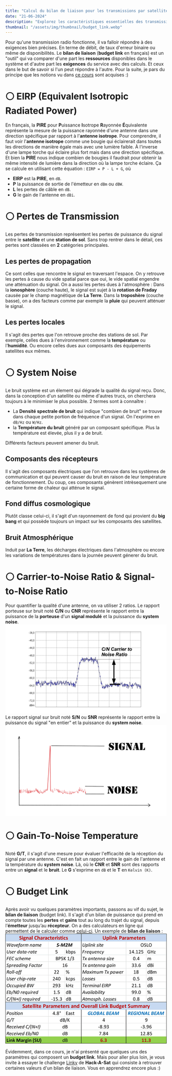 ```yaml
---
title: "Calcul du bilan de liaison pour les transmissions par satellite"
date: "21-06-2024"
description: "Explorez les caractéristiques essentielles des transmissions par satellite et apprenez à calculer le bilan de liaison en tenant compte des pertes, gains et bruit du système."
thumbnail: "/assets/img/thumbnail/budget_link.webp"
---
```

Pour qu'une transmission radio fonctionne, il va falloir répondre à des exigences bien précises. En terme de débit, de taux d'erreur binaire ou même de disponibilités. 
Le **bilan de liaison** (**budget link** en français) est un "outil" qui va comparer d'une part les **ressources** disponibles dans le système et d'autre part les **exigences** du service avec des calculs. Et ceux dans le but de savoir si l'un peut répondre à l'autre. 
Pour la suite, je pars du principe que les notions vu dans [ce cours](../../Radio/Radio%20Basics/gain-decibel.html) sont acquises :) 

# ⚪️ EIRP (Equivalent Isotropic Radiated Power)
En français, la **PIRE** pour **P**uissance **I**sotrope **R**ayonnée **É**quivalente représente la mesure de la puissance rayonnée d'une antenne dans une direction spécifique par rapport à l'**antenne isotrope**. 
Pour comprendre, il faut voir l'**antenne isotrope** comme une bougie qui éclairerait dans toutes les directions de manière égale mais avec une lumière faible. À l'inverse d'une lampe torche qui éclaire plus fort mais dans une direction spécifique. Et bien la **PIRE** nous indique combien de bougies il faudrait pour obtenir la même intensité de lumière dans la direction où la lampe torche éclaire. 
Ça se calcule en utilisant cette équation : `EIRP = P - L + G`, où 
- **EIRP** est la **PIRE**, en `dB`.
- **P** la puissance de sortie de l'émetteur en `dBm` ou `dBW`.
- **L** les pertes de câble en `dB`.
- **G** le gain de l'antenne en `dBi`.

# ⚪️ Pertes de Transmission
Les pertes de transmission représentent les pertes de puissance du signal entre le **satellite** et une **station de sol**. 
Sans trop rentrer dans le détail, ces pertes sont classées en **2** catégories principales. 
##  Les pertes de propagation
Ce sont celles que rencontre le signal en traversant l'espace. 
On y retrouve les pertes à cause du vide spatial parce que oui, le vide spatial engendre une atténuation du signal.
On a aussi les pertes dues à l'atmosphère : 
Dans la **ionosphère** (couche haute), le signal est sujet à la **rotation de Fraday** causée par le champ magnétique de **La Terre**.
Dans la **troposhère** (couche basse), on a des facteurs comme par exemple la **pluie** qui peuvent atténuer le signal.

## Les pertes locales 
Il s'agit des pertes que l'on retrouve proche des stations de sol. 
Par exemple, celles dues à l'environnement comme la **température** ou l'**humidité**.
Ou encore celles dues aux composants des équipements satellites eux mêmes.

# ⚪️ System Noise
Le bruit système est un élement qui dégrade la qualité du signal reçu. 
Donc, dans la conception d'un satellite ou même d'autres trucs, on cherchera toujours à le minimiser le plus possible.
2 termes sont à connaître : 
- La **Densité spectrale de bruit** qui indique "combien de bruit" se trouve dans chaque petite portion de fréquence d'un signal. On l'exprime en `dB/Hz` ou `W/Hz`.
- la **Température du bruit** généré par un composant spécifique. Plus la température est élevée, plus il y a de bruit.

Différents facteurs peuvent amener du bruit. 
## Composants des récepteurs
Il s'agit des composants électriques que l'on retrouve dans les systèmes de communication et qui peuvent causer du bruit en raison de leur température de fonctionnement. Du coup, ces composants génèrent intrèsequement une certaine forme de chaleur qui atténue le signal. 

## Fond diffus cosmologique
Plutôt classe celui-ci, il s'agit d'un rayonnement de fond qui provient du **big bang** et qui possède toujours un impact sur les composants des satellites.

## Bruit Atmosphérique
Induit par **La Terre**, les décharges électriques dans l'atmosphère ou encore les variations de températures dans la journée peuvent génerer du bruit.

# ⚪️ Carrier-to-Noise Ratio & Signal-to-Noise Ratio
Pour quantifier la qualité d'une antenne, on va utiliser 2 ratios.
Le rapport porteuse sur bruit noté **C/N** ou **CNR** représente le rapport entre la puissance de la **porteuse** d'un **signal modulé** et la puissance du **system noise**.
![Schema Carrier-to-Noise Ratio](../../../assets/img/pages/space/satellite/budget_link/budget_link1.jpg)
Le rapport signal sur bruit noté **S/N** ou **SNR** représente le rapport entre la puissance du signal "en entier" et la puissance du **system noise**. 
![Schema Signal-to-Noise Ratio](../../../assets/img/pages/space/satellite/budget_link/budget_link2.jpg)

# ⚪️ Gain-To-Noise Temperature
Noté **G/T**, il s'agit d'une mesure pour évaluer l'efficacité de la réception du signal par une antenne. C'est en fait un rapport entre le gain de l'antenne et la température du **system noise**. Là, où le **CNR** et **SNR** sont des rapports entre un **signal** et le **bruit**.
Le **G** s'exprime en `dB` et le **T** en `Kelvin (K)`.

# ⚪️ Budget Link
Après avoir vu quelques paramètres importants, passons au vif du sujet, le **bilan de liaison** (budget link).
Il s'agit d'un bilan de puissance qui prend en compte toutes les **pertes** et **gains** tout au long du trajet du signal, depuis l’**émetteur** jusqu’au **récepteur**.
On a des calculateurs en ligne qui permettent de le calculer comme [celui-ci](https://www.tutorialsweb.com/satcom/satellite-link-budget-calculator.htm).
Un exemple de **bilan de liaison** : 
![Exemple bilan de liaison](../../../assets/img/pages/space/satellite/budget_link/budget_link3.png)

Évidemment, dans ce cours, je n'ai présenté que quelques uns des paramètres qui composent un **budget link**. 
Mais pour aller plus loin, je vous invite à essayer le challenge [Linky](../HackASat/linky.html) de **Hack-A-Sat** qui consiste à retrouver certaines valeurs d'un bilan de liaison. Vous en apprendrez encore plus :)